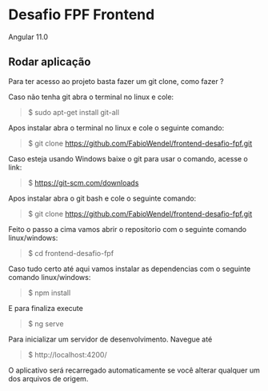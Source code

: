 # Desafio FPF Frontend

Angular 11.0

## Rodar aplicação

Para ter acesso ao projeto  basta fazer um git clone, como fazer ? 

Caso não tenha git abra o terminal no linux e cole:
  > \$ sudo apt-get install git-all

Apos instalar abra o terminal no linux e cole o seguinte comando:
  > \$ git clone https://github.com/FabioWendel/frontend-desafio-fpf.git
 
Caso esteja usando Windows baixe o git para usar o comando,  acesse o link:
  > \$ https://git-scm.com/downloads

Apos instalar abra o git bash e cole o seguinte comando:
  > \$ git clone https://github.com/FabioWendel/frontend-desafio-fpf.git

Feito o passo a cima vamos abrir o repositorio com o seguinte comando linux/windows:
  > \$ cd frontend-desafio-fpf

Caso tudo certo até aqui vamos instalar as dependencias com o seguinte comando linux/windows:
  > \$ npm install

E para finaliza execute  
  > \$ ng serve

Para inicializar um servidor de desenvolvimento. Navegue até 
  > \$ http://localhost:4200/

O aplicativo será recarregado automaticamente se você alterar qualquer um dos arquivos de origem.
